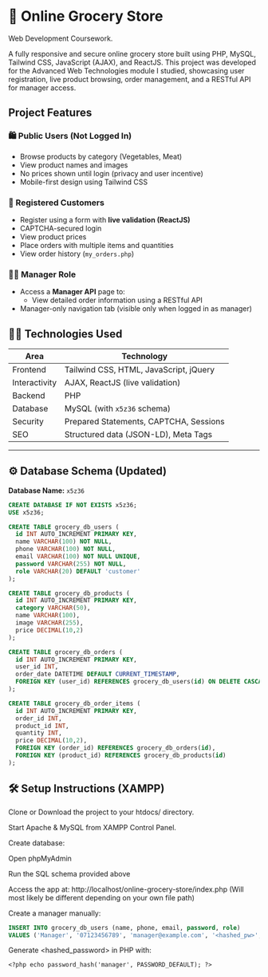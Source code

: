 # 🥦 Online Grocery Store  
Web Development Coursework. 

A fully responsive and secure online grocery store built using PHP, MySQL, Tailwind CSS, JavaScript (AJAX), and ReactJS. This project was developed for the Advanced Web Technologies module I studied, showcasing user registration, live product browsing, order management, and a RESTful API for manager access.

## Project Features

### 🛍 Public Users (Not Logged In)
- Browse products by category (Vegetables, Meat)
- View product names and images
- No prices shown until login (privacy and user incentive)
- Mobile-first design using Tailwind CSS

### 👤 Registered Customers
- Register using a form with **live validation (ReactJS)**
- CAPTCHA-secured login
- View product prices
- Place orders with multiple items and quantities
- View order history (`my_orders.php`)

### 🧑‍💼 Manager Role
- Access a **Manager API** page to:
  - View detailed order information using a RESTful API
- Manager-only navigation tab (visible only when logged in as manager)

## 🧑‍💻 Technologies Used

| Area            | Technology                         |
|-----------------|-------------------------------------|
| Frontend        | Tailwind CSS, HTML, JavaScript, jQuery |
| Interactivity   | AJAX, ReactJS (live validation)     |
| Backend         | PHP                                 |
| Database        | MySQL (with `x5z36` schema)         |
| Security        | Prepared Statements, CAPTCHA, Sessions |
| SEO             | Structured data (JSON-LD), Meta Tags |

---

## ⚙️ Database Schema (Updated)

**Database Name:** `x5z36`

```sql
CREATE DATABASE IF NOT EXISTS x5z36;
USE x5z36;

CREATE TABLE grocery_db_users (
  id INT AUTO_INCREMENT PRIMARY KEY,
  name VARCHAR(100) NOT NULL,
  phone VARCHAR(100) NOT NULL,
  email VARCHAR(100) NOT NULL UNIQUE,
  password VARCHAR(255) NOT NULL,
  role VARCHAR(20) DEFAULT 'customer'
);

CREATE TABLE grocery_db_products (
  id INT AUTO_INCREMENT PRIMARY KEY,
  category VARCHAR(50),
  name VARCHAR(100),
  image VARCHAR(255),
  price DECIMAL(10,2)
);

CREATE TABLE grocery_db_orders (
  id INT AUTO_INCREMENT PRIMARY KEY,
  user_id INT,
  order_date DATETIME DEFAULT CURRENT_TIMESTAMP,
  FOREIGN KEY (user_id) REFERENCES grocery_db_users(id) ON DELETE CASCADE
);

CREATE TABLE grocery_db_order_items (
  id INT AUTO_INCREMENT PRIMARY KEY,
  order_id INT,
  product_id INT,
  quantity INT,
  price DECIMAL(10,2),
  FOREIGN KEY (order_id) REFERENCES grocery_db_orders(id),
  FOREIGN KEY (product_id) REFERENCES grocery_db_products(id)
);
```

## 🛠️ Setup Instructions (XAMPP)
Clone or Download the project to your htdocs/ directory.

Start Apache & MySQL from XAMPP Control Panel.

Create database:

Open phpMyAdmin

Run the SQL schema provided above

Access the app at:
http://localhost/online-grocery-store/index.php (Will most likely be different depending on your own file path)

Create a manager manually:
```sql
INSERT INTO grocery_db_users (name, phone, email, password, role)
VALUES ('Manager', '07123456789', 'manager@example.com', '<hashed_pw>', 'manager');
```
Generate <hashed_password> in PHP with:
```
<?php echo password_hash('manager', PASSWORD_DEFAULT); ?>
```
